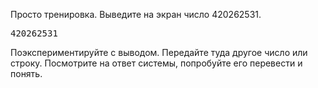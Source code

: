 Просто тренировка. Выведите на экран число 420262531.

<pre class='hexlet-basics-output'>
420262531
</pre>

Поэкспериментируйте с выводом. Передайте туда другое число или строку. Посмотрите на ответ системы, попробуйте его перевести и понять.
